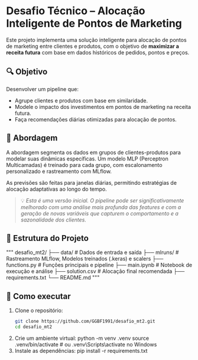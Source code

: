 # Desafio Técnico – Alocação Inteligente de Pontos de Marketing

Este projeto implementa uma solução inteligente para alocação de pontos de marketing entre clientes e produtos, com o objetivo de **maximizar a receita futura** com base em dados históricos de pedidos, pontos e preços.

## 🔍 Objetivo

Desenvolver um pipeline que:

- Agrupe clientes e produtos com base em similaridade.
- Modele o impacto dos investimentos em pontos de marketing na receita futura.
- Faça recomendações diárias otimizadas para alocação de pontos.

## 🧠 Abordagem

A abordagem segmenta os dados em grupos de clientes-produtos para modelar suas dinâmicas específicas. Um modelo MLP (Perceptron Multicamadas) é treinado para cada grupo, com escalonamento personalizado e rastreamento com MLflow.

As previsões são feitas para janelas diárias, permitindo estratégias de alocação adaptativas ao longo do tempo.

> 💡 *Esta é uma versão inicial. O pipeline pode ser significativamente melhorado com uma análise mais profunda das features e com a geração de novas variáveis que capturem o comportamento e a sazonalidade dos clientes.*

## 📂 Estrutura do Projeto
"""
desafio_mt2/
├── data/ # Dados de entrada e saída
├── mlruns/ # Rastreamento MLflow, Modelos treinados (.keras) e scalers
├── functions.py # Funções principais e pipeline
├── main.ipynb # Notebook de execução e análise
├── solution.csv # Alocação final recomendada
├── requirements.txt
└── README.md
"""

## 🚀 Como executar

1. Clone o repositório:
   ```bash
   git clone https://github.com/GGBF1991/desafio_mt2.git
   cd desafio_mt2
2. Crie um ambiente virtual:
    python -m venv .venv
    source .venv/bin/activate  # ou .venv\Scripts\activate no Windows
3. Instale as dependências:
    pip install -r requirements.txt
